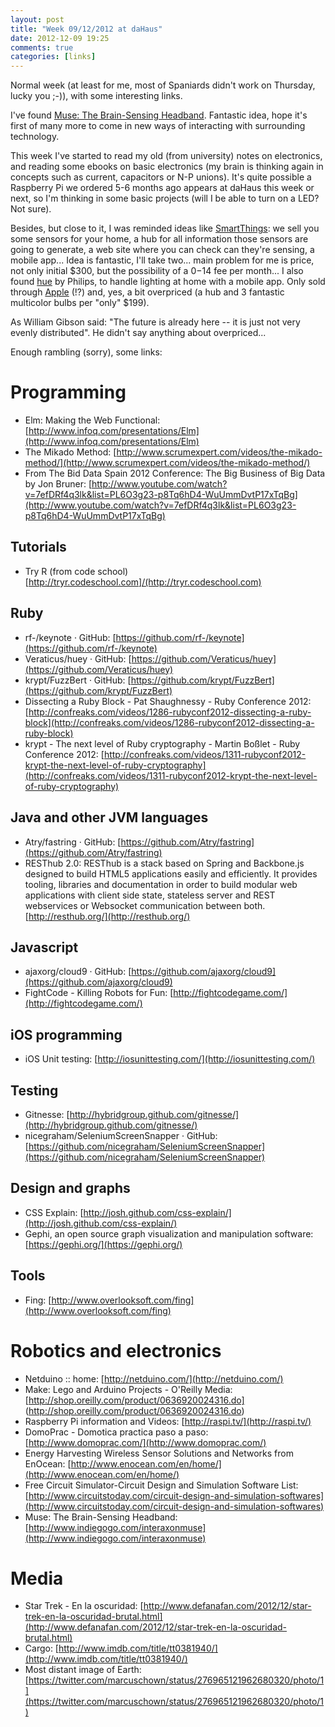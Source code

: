 ```yaml
---
layout: post
title: "Week 09/12/2012 at daHaus"
date: 2012-12-09 19:25
comments: true
categories: [links]
---
```


Normal week (at least for me, most of Spaniards didn't work on Thursday, lucky you ;-)), with some interesting links. 

I've found [Muse: The Brain-Sensing Headband](http://www.indiegogo.com/interaxonmuse). Fantastic idea, hope it's first of many more to come in new ways of interacting with surrounding technology.

This week I've started to read my old (from university) notes on electronics, and reading some ebooks on basic electronics (my brain is thinking again in concepts such as current, capacitors or N-P unions). It's quite possible a Raspberry Pi we ordered 5-6 months ago appears at daHaus this week or next, so I'm thinking in some basic projects (will I be able to turn on a LED? Not sure).

Besides, but close to it, I was reminded ideas like [SmartThings](http://smartthings.com/): we sell you some sensors for your home, a hub for all information those sensors are going to generate, a web site where you can check can they're sensing, a mobile app... Idea is fantastic, I'll take two... main problem for me is price, not only initial $300, but the possibility of a $0-$14 fee per month...  I also found [hue](http://www.meethue.com/en-US) by Philips, to handle lighting at home with a mobile app. Only sold through [Apple](http://store.apple.com/us/product/HA779VC/A/philips-hue-connected-bulb-starter-pack) (!?) and, yes, a bit overpriced (a hub and 3 fantastic multicolor bulbs per "only" $199).

As William Gibson said: "The future is already here -- it is just not very evenly distributed". He didn't say anything about overpriced...

Enough rambling (sorry), some links:

Programming
===========

 - Elm: Making the Web Functional: [http://www.infoq.com/presentations/Elm](http://www.infoq.com/presentations/Elm)
 - The Mikado Method: [http://www.scrumexpert.com/videos/the-mikado-method/](http://www.scrumexpert.com/videos/the-mikado-method/)
 - From The Bid Data Spain 2012 Conference: The Big Business of Big Data by Jon Bruner: [http://www.youtube.com/watch?v=7efDRf4q3lk&list=PL6O3g23-p8Tq6hD4-WuUmmDvtP17xTqBg](http://www.youtube.com/watch?v=7efDRf4q3lk&list=PL6O3g23-p8Tq6hD4-WuUmmDvtP17xTqBg)

Tutorials
---------
 - Try R (from code school) [http://tryr.codeschool.com]/(http://tryr.codeschool.com)

Ruby
----
 - rf-/keynote · GitHub: [https://github.com/rf-/keynote](https://github.com/rf-/keynote)
 - Veraticus/huey · GitHub: [https://github.com/Veraticus/huey](https://github.com/Veraticus/huey)
 - krypt/FuzzBert · GitHub: [https://github.com/krypt/FuzzBert](https://github.com/krypt/FuzzBert)
 - Dissecting a Ruby Block - Pat Shaughnessy - Ruby Conference 2012: [http://confreaks.com/videos/1286-rubyconf2012-dissecting-a-ruby-block](http://confreaks.com/videos/1286-rubyconf2012-dissecting-a-ruby-block)
 - krypt - The next level of Ruby cryptography - Martin Boßlet - Ruby Conference 2012: [http://confreaks.com/videos/1311-rubyconf2012-krypt-the-next-level-of-ruby-cryptography](http://confreaks.com/videos/1311-rubyconf2012-krypt-the-next-level-of-ruby-cryptography)

Java and other JVM languages
----------------------------
 - Atry/fastring · GitHub: [https://github.com/Atry/fastring](https://github.com/Atry/fastring)
 - RESThub 2.0: RESThub is a stack based on Spring and Backbone.js designed to build HTML5 applications easily and efficiently. It provides tooling, libraries and documentation in order to build modular web applications with client side state, stateless server and REST webservices or Websocket communication between both. [http://resthub.org/](http://resthub.org/)

Javascript
----------
 - ajaxorg/cloud9 · GitHub: [https://github.com/ajaxorg/cloud9](https://github.com/ajaxorg/cloud9)
 - FightCode - Killing Robots for Fun:  [http://fightcodegame.com/](http://fightcodegame.com/)

iOS programming
---------------
 - iOS Unit testing: [http://iosunittesting.com/](http://iosunittesting.com/)

Testing
-------
 - Gitnesse: [http://hybridgroup.github.com/gitnesse/](http://hybridgroup.github.com/gitnesse/)
 - nicegraham/SeleniumScreenSnapper · GitHub: [https://github.com/nicegraham/SeleniumScreenSnapper](https://github.com/nicegraham/SeleniumScreenSnapper)

Design and graphs
-----------------
 - CSS Explain: [http://josh.github.com/css-explain/](http://josh.github.com/css-explain/)
 - Gephi, an open source graph visualization and manipulation software: [https://gephi.org/](https://gephi.org/)

Tools
-----
 - Fing: [http://www.overlooksoft.com/fing](http://www.overlooksoft.com/fing)

Robotics and electronics
========================
 - Netduino :: home: [http://netduino.com/](http://netduino.com/)
 - Make: Lego and Arduino Projects - O'Reilly Media: [http://shop.oreilly.com/product/0636920024316.do] (http://shop.oreilly.com/product/0636920024316.do)
 - Raspberry Pi information and Videos: [http://raspi.tv/](http://raspi.tv/)
 - DomoPrac - Domotica practica paso a paso: [http://www.domoprac.com/](http://www.domoprac.com/)
 - Energy Harvesting Wireless Sensor Solutions and Networks from EnOcean: [http://www.enocean.com/en/home/](http://www.enocean.com/en/home/)
 - Free Circuit Simulator-Circuit Design and Simulation Software List: [http://www.circuitstoday.com/circuit-design-and-simulation-softwares](http://www.circuitstoday.com/circuit-design-and-simulation-softwares)
 - Muse: The Brain-Sensing Headband: [http://www.indiegogo.com/interaxonmuse](http://www.indiegogo.com/interaxonmuse)


Media
=====
 - Star Trek - En la oscuridad: [http://www.defanafan.com/2012/12/star-trek-en-la-oscuridad-brutal.html](http://www.defanafan.com/2012/12/star-trek-en-la-oscuridad-brutal.html)
 - Cargo: [http://www.imdb.com/title/tt0381940/](http://www.imdb.com/title/tt0381940/)
 - Most distant image of Earth: [https://twitter.com/marcuschown/status/276965121962680320/photo/1](https://twitter.com/marcuschown/status/276965121962680320/photo/1)
